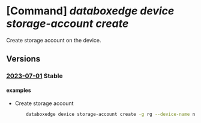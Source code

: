 # [Command] _databoxedge device storage-account create_

Create storage account on the device.

## Versions

### [2023-07-01](/Resources/mgmt-plane/L3N1YnNjcmlwdGlvbnMve30vcmVzb3VyY2Vncm91cHMve30vcHJvdmlkZXJzL21pY3Jvc29mdC5kYXRhYm94ZWRnZS9kYXRhYm94ZWRnZWRldmljZXMve30vc3RvcmFnZWFjY291bnRzL3t9/2023-07-01.xml) **Stable**

<!-- mgmt-plane /subscriptions/{}/resourcegroups/{}/providers/microsoft.databoxedge/databoxedgedevices/{}/storageaccounts/{} 2023-07-01 -->

#### examples

- Create storage account
    ```bash
        databoxedge device storage-account create -g rg --device-name name -n sa-name --data-policy cloud  --storage-account-status ok --storage-account-credential-id /subscriptions/00000000-0000-0000-0000-000000000000/resourceGroups/rg/providers/Microsoft.DataBoxEdge/dataBoxEdgeDevices/device/storageAccountCredentials/sac-name
    ```
